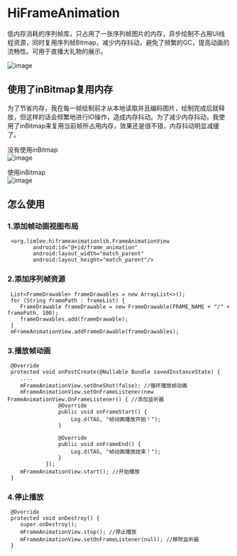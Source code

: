 # HiFrameAnimation
低内存消耗的序列帧库，只占用了一张序列帧图片的内存，异步绘制不占用UI线程资源，同时复用序列帧Bitmap，减少内存抖动，避免了频繁的GC，提高动画的流畅性。可用于直播大礼物的展示。

![image](https://github.com/hidaron/HiFrameAnimation/blob/master/demo.gif) 

## 使用了inBitmap复用内存
为了节省内存，我在每一帧绘制前才从本地读取并且编码图片，绘制完成后就释放，但这样的话会频繁地进行IO操作，造成内存抖动。为了减少内存抖动，我使用了inBitmap来复用当前帧所占用内存，效果还是很不错，内存抖动明显减缓了。

没有使用inBitmap</br>
![image](https://github.com/hidaron/HiFrameAnimation/blob/master/inbitmap_before.png)

使用inBitmap</br>
![image](https://github.com/hidaron/HiFrameAnimation/blob/master/inbitmap_after.png)

## 怎么使用
### 1.添加帧动画视图布局

````
 <org.limlee.hiframeanimationlib.FrameAnimationView
        android:id="@+id/frame_animation"
        android:layout_width="match_parent"
        android:layout_height="match_parent"/>

````

### 2.添加序列帧资源

````
 List<FrameDrawable> frameDrawables = new ArrayList<>();
 for (String framePath : frameList) {
 	FrameDrawable frameDrawable = new FrameDrawable(FRAME_NAME + "/" + framePath, 100);
 	frameDrawables.add(frameDrawable);
 }
 mFrameAnimationView.addFrameDrawable(frameDrawables);

````

### 3.播放帧动画

````
 @Override
 protected void onPostCreate(@Nullable Bundle savedInstanceState) {
 	....
 	mFrameAnimationView.setOneShot(false); //循环播放帧动画
 	mFrameAnimationView.setOnFrameListener(new FrameAnimationView.OnFrameListener() { //添加监听器
                @Override
                public void onFrameStart() {
                    Log.d(TAG, "帧动画播放开始！");
                }

                @Override
                public void onFrameEnd() {
                    Log.d(TAG, "帧动画播放结束！");
                }
            });
 	mFrameAnimationView.start(); //开始播放
 }

````

### 4.停止播放

````
 @Override
 protected void onDestroy() {
 	super.onDestroy();
 	mFrameAnimationView.stop(); //停止播放
 	mFrameAnimationView.setOnFrameListener(null); //移除监听器
 }

````


